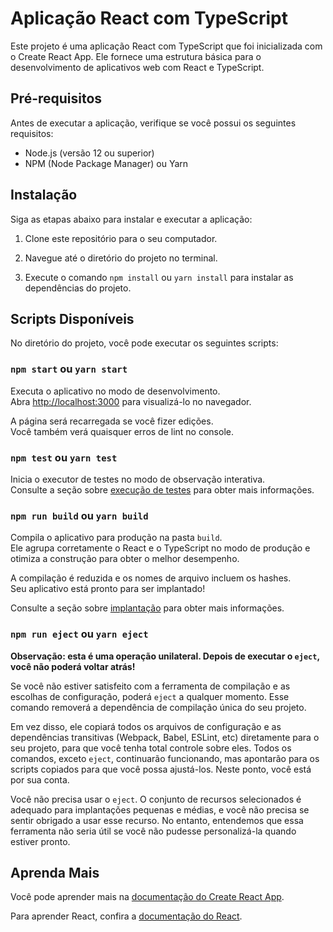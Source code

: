 # Aplicação React com TypeScript

Este projeto é uma aplicação React com TypeScript que foi inicializada com o Create React App. Ele fornece uma estrutura básica para o desenvolvimento de aplicativos web com React e TypeScript.

## Pré-requisitos

Antes de executar a aplicação, verifique se você possui os seguintes requisitos:

- Node.js (versão 12 ou superior)
- NPM (Node Package Manager) ou Yarn

## Instalação

Siga as etapas abaixo para instalar e executar a aplicação:

1. Clone este repositório para o seu computador.

2. Navegue até o diretório do projeto no terminal.

3. Execute o comando `npm install` ou `yarn install` para instalar as dependências do projeto.

## Scripts Disponíveis

No diretório do projeto, você pode executar os seguintes scripts:

### `npm start` ou `yarn start`

Executa o aplicativo no modo de desenvolvimento.\
Abra [http://localhost:3000](http://localhost:3000) para visualizá-lo no navegador.

A página será recarregada se você fizer edições.\
Você também verá quaisquer erros de lint no console.

### `npm test` ou `yarn test`

Inicia o executor de testes no modo de observação interativa.\
Consulte a seção sobre [execução de testes](https://create-react-app.dev/docs/running-tests/) para obter mais informações.

### `npm run build` ou `yarn build`

Compila o aplicativo para produção na pasta `build`.\
Ele agrupa corretamente o React e o TypeScript no modo de produção e otimiza a construção para obter o melhor desempenho.

A compilação é reduzida e os nomes de arquivo incluem os hashes.\
Seu aplicativo está pronto para ser implantado!

Consulte a seção sobre [implantação](https://create-react-app.dev/docs/deployment/) para obter mais informações.

### `npm run eject` ou `yarn eject`

**Observação: esta é uma operação unilateral. Depois de executar o `eject`, você não poderá voltar atrás!**

Se você não estiver satisfeito com a ferramenta de compilação e as escolhas de configuração, poderá `eject` a qualquer momento. Esse comando removerá a dependência de compilação única do seu projeto.

Em vez disso, ele copiará todos os arquivos de configuração e as dependências transitivas (Webpack, Babel, ESLint, etc) diretamente para o seu projeto, para que você tenha total controle sobre eles. Todos os comandos, exceto `eject`, continuarão funcionando, mas apontarão para os scripts copiados para que você possa ajustá-los. Neste ponto, você está por sua conta.

Você não precisa usar o `eject`. O conjunto de recursos selecionados é adequado para implantações pequenas e médias, e você não precisa se sentir obrigado a usar esse recurso. No entanto, entendemos que essa ferramenta não seria útil se você não pudesse personalizá-la quando estiver pronto.

## Aprenda Mais

Você pode aprender mais na [documentação do Create React App](https://create-react-app.dev/docs/getting-started/).

Para aprender React, confira a [documentação do React](https://reactjs.org/).
